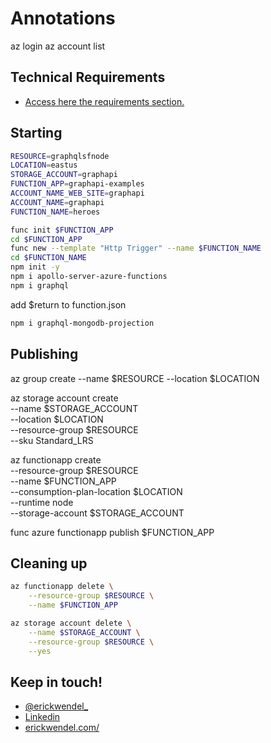 # Annotations 

az login
az account list
<!-- # az account set --subscription "Visual Studio Enterprise" -->

## Technical Requirements

- [Access here the requirements section.](https://gist.github.com/ErickWendel/e45d45a97e068e44303f0c2056bf647b)

## Starting

```sh
RESOURCE=graphqlsfnode
LOCATION=eastus
STORAGE_ACCOUNT=graphapi
FUNCTION_APP=graphapi-examples
ACCOUNT_NAME_WEB_SITE=graphapi
ACCOUNT_NAME=graphapi
FUNCTION_NAME=heroes

func init $FUNCTION_APP
cd $FUNCTION_APP
func new --template "Http Trigger" --name $FUNCTION_NAME
cd $FUNCTION_NAME
npm init -y
npm i apollo-server-azure-functions
npm i graphql
```

add $return to function.json

```sh
npm i graphql-mongodb-projection
```

## Publishing

az group create --name $RESOURCE --location $LOCATION

az storage account create \
    --name $STORAGE_ACCOUNT \
    --location $LOCATION \
    --resource-group $RESOURCE \
    --sku Standard_LRS

az functionapp create \
    --resource-group $RESOURCE \
    --name $FUNCTION_APP \
    --consumption-plan-location $LOCATION \
    --runtime node \
    --storage-account $STORAGE_ACCOUNT

func azure functionapp publish $FUNCTION_APP

## Cleaning up

```sh
az functionapp delete \
    --resource-group $RESOURCE \
    --name $FUNCTION_APP

az storage account delete \
    --name $STORAGE_ACCOUNT \
    --resource-group $RESOURCE \
    --yes
```

## Keep in touch! 
 - [@erickwendel_](https://twitter.com/erickwendel_)
 - [Linkedin](https://br.linkedin.com/in/erickwendel)
 - [erickwendel.com/](https://erickwendel.com/)
